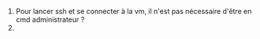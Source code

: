 1. Pour lancer ssh et se connecter à la vm, il n'est pas nécessaire d'être en cmd administrateur ?
2. 